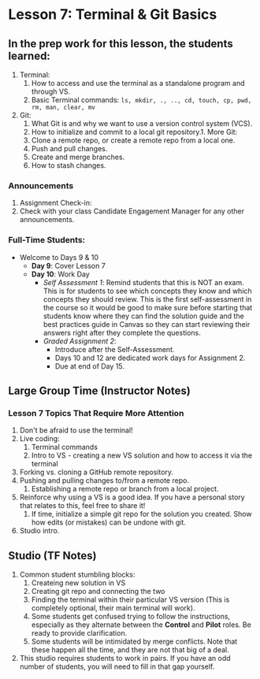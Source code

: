 # Lesson 7: Terminal & Git Basics

## In the prep work for this lesson, the students learned:

1. Terminal:
   1. How to access and use the terminal as a standalone program and through VS.
   1. Basic Terminal commands: ``ls, mkdir, ., .., cd, touch, cp, pwd, rm, man, clear, mv``
1. Git:
   1. What Git is and why we want to use a version control system (VCS).
   1. How to initialize and commit to a local git repository.1. More Git:
   1. Clone a remote repo, or create a remote repo from a local one.
   1. Push and pull changes.
   1. Create and merge branches.
   1. How to stash changes.



### Announcements

1. Assignment Check-in:  
1. Check with your class Candidate Engagement Manager for any other announcements.

### Full-Time Students:
* Welcome to Days 9 & 10
   * **Day 9**: Cover Lesson 7
   * **Day 10**: Work Day
      * *Self Assessment 1*: Remind students that this is NOT an exam. This is for students to see which concepts they know and which concepts they should review. This is the first self-assessment in the course so it would be good to make sure before starting that students know where they can find the solution guide and the best practices guide in Canvas so they can start reviewing their answers right after they complete the questions.
      * *Graded Assignment 2*:
         * Introduce after the Self-Assessment. 
         * Days 10 and 12 are dedicated work days for Assignment 2. 
         * Due at end of Day 15.


## Large Group Time (Instructor Notes)

### Lesson 7 Topics That Require More Attention

1. Don't be afraid to use the terminal!
1. Live coding:
   1. Terminal commands
   1. Intro to VS - creating a new VS solution and how to access it via the terminal
1. Forking vs. cloning a GitHub remote repository.
1. Pushing and pulling changes to/from a remote repo.
    1. Establishing a remote repo or branch from a local project.
1. Reinforce why using a VS is a good idea. If you have a personal story that relates to this, feel free to share it!
   1. If time, initialize a simple git repo for the solution you created. Show how edits (or mistakes) can be undone with git.
1. Studio intro.


## Studio (TF Notes)

1. Common student stumbling blocks:
   1. Createing new solution in VS
   1. Creating git repo and connecting the two
   1. Finding the terminal within their particular VS version  (This is completely optional, their main terminal will work).
   1. Some students get confused trying to follow the instructions, especially as they alternate between the **Control** and **Pilot** roles. Be ready to provide clarification.
   1. Some students will be intimidated by merge conflicts. Note that these happen all the time, and they are not that big of a deal.
1. This studio requires students to work in pairs. If you have an odd number of students, you will need to fill in that gap yourself.
